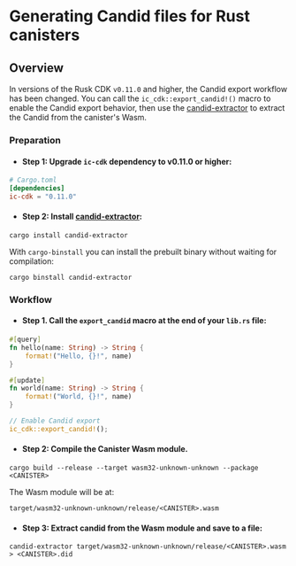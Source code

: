 # Generating Candid files for Rust canisters

## Overview

In versions of the Rusk CDK `v0.11.0` and higher, the Candid export workflow has been changed.
You can call the `ic_cdk::export_candid!()` macro to enable the Candid export behavior, then use the [candid-extractor](https://github.com/dfinity/cdk-rs/tree/main/src/candid-extractor) to extract the Candid from the canister's Wasm.

### Preparation

- #### Step 1: Upgrade `ic-cdk` dependency to v0.11.0 or higher:

```toml
# Cargo.toml
[dependencies]
ic-cdk = "0.11.0"
```

- #### Step 2: Install [candid-extractor](https://github.com/dfinity/cdk-rs/tree/main/src/candid-extractor):

```
cargo install candid-extractor
```

With `cargo-binstall` you can install the prebuilt binary without waiting for compilation:

```
cargo binstall candid-extractor
```

### Workflow

- #### Step 1. Call the `export_candid` macro at the end of your `lib.rs` file:

```rust
#[query]
fn hello(name: String) -> String {
    format!("Hello, {}!", name)
}

#[update]
fn world(name: String) -> String {
    format!("World, {}!", name)
}

// Enable Candid export
ic_cdk::export_candid!();
```

- #### Step 2: Compile the Canister Wasm module.

```
cargo build --release --target wasm32-unknown-unknown --package <CANISTER>
```

The Wasm module will be at:

```
target/wasm32-unknown-unknown/release/<CANISTER>.wasm
```

- #### Step 3: Extract candid from the Wasm module and save to a file:

```
candid-extractor target/wasm32-unknown-unknown/release/<CANISTER>.wasm > <CANISTER>.did
```
